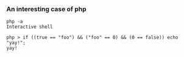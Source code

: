 ### An interesting case of php 


	php -a
	Interactive shell
	
	php > if ((true == "foo") && ("foo" == 0) && (0 == false)) echo "yay!";
	yay!

